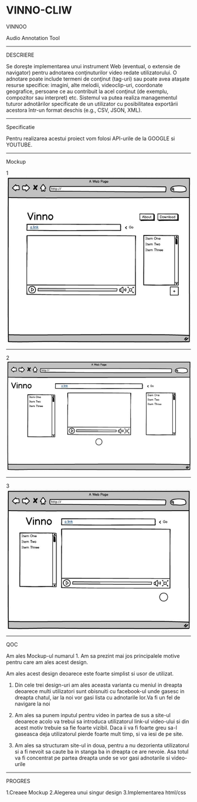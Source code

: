 # VINNO-CLIW

VINNOO

Audio Annotation Tool

<hr/>

DESCRIERE


Se doreşte implementarea unui instrument Web (eventual, o extensie de navigator) pentru adnotarea conţinuturilor video redate utilizatorului. O adnotare poate include termeni de conţinut (tag-uri) sau poate avea ataşate resurse specifice: imagini, alte melodii, videoclip-uri, coordonate geografice, persoane ce au contribuit la acel conţinut (de exemplu, compozitor sau interpret) etc. Sistemul va putea realiza managementul tuturor adnotărilor specificate de un utilizator cu posibilitatea exportării acestora într-un format deschis (e.g., CSV, JSON, XML).

<hr/>

Specificatie

Pentru realizarea acestui proiect vom folosi API-urile de la GOOGLE si YOUTUBE.

<hr/>

Mockup


1
<img src="site-images/1.jpg">

<hr/>

2
<img src="site-images/2.jpg">

<hr/>

3
<img src="site-images/3.jpg">

<hr/>



QOC 

Am ales Mockup-ul numarul 1. Am sa prezint mai jos principalele motive pentru care am ales acest design.

Am ales acest design deoarece este foarte simplist si usor de utilizat.

1. Din cele trei design-uri am ales aceasta varianta cu meniul in dreapta deoarece multi utilizatori sunt obisnuiti cu facebook-ul unde gasesc in dreapta chatul, iar la noi vor gasi lista cu adnotarile lor.Va fi un fel de navigare la noi

2. Am ales sa punem inputul pentru video in partea de sus a site-ul deoarece acolo va trebui sa introduca utilizatorul link-ul video-ului si din acest motiv trebuie sa fie foarte vizibil. Daca ii va fi foarte greu sa-l gaseasca deja utilizatorul pierde foarte mult timp, si va iesi de pe site.

3. Am ales sa structuram site-ul in doua, pentru a nu dezorienta utilizatorul si a fi nevoit sa caute ba in stanga ba in dreapta ce are nevoie. Asa totul va fi concentrat pe partea dreapta unde se vor gasi adnotarile si video-urile

<hr/>

PROGRES
  
  1.Creaee Mockup
  2.Alegerea unui singur design
  3.Implementarea html/css
  

